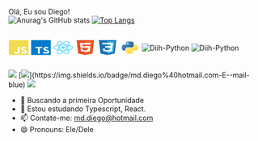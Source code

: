 Olá, Eu sou Diego! <br>
![Anurag's GitHub stats](https://github-readme-stats.vercel.app/api?username=Diihsoares10&size_icons=true&theme=transparent)
[![Top Langs](https://github-readme-stats.vercel.app/api/top-langs/?username=Diihsoares10&size_weight=0.5&count_weight=0.5&theme=transparent)](https://github.com/Diihsoares10/github-readme-stats)


<div style="display: inline_block"><br>
  <img align="center" alt="Diih-Js" height="30" width="40" src="https://raw.githubusercontent.com/devicons/devicon/master/icons/javascript/javascript-plain.svg">
  <img align="center" alt="Diih-Ts" height="30" width="40" src="https://raw.githubusercontent.com/devicons/devicon/master/icons/typescript/typescript-plain.svg">
  <img align="center" alt="Diih-React" height="30" width="40" src="https://raw.githubusercontent.com/devicons/devicon/master/icons/react/react-original.svg">
  <img align="center" alt="Diih-HTML" height="30" width="40" src="https://raw.githubusercontent.com/devicons/devicon/master/icons/html5/html5-original.svg">
  <img align="center" alt="Diih-CSS" height="30" width="40" src="https://raw.githubusercontent.com/devicons/devicon/master/icons/css3/css3-original.svg">
  <img align="center" alt="Diih-Python" height="30" width="40" src="https://raw.githubusercontent.com/devicons/devicon/master/icons/python/python-original.svg">
  <img align="center" alt="Diih-Python" height="30" width="40" src="https://cdn.jsdelivr.net/gh/devicons/devicon/icons/php/php-original.svg" />
  <img  align="center" alt="Diih-Python" height="30" width="40" src="https://cdn.jsdelivr.net/gh/devicons/devicon/icons/mysql/mysql-original-wordmark.svg" />


</div>
  
  ##
 
<div> 
  <a href="https://instagram.com/diih.soares10/" target="_blank"><img src="https://img.shields.io/badge/-Instagram-%23E4405F?style=for-the-badge&logo=instagram&logoColor=white" target="_blank"></a>
  [<a href = "mailto:dssantos1013@gmail.com"><img src="[https://img.shields.io/badge/-Gmail-%23333?style=for-the-badge&logo=gmail&logoColor=white](https://img.shields.io/static/v1?label=<LABEL>&message=<E-mail>&color=<blue>)" target="_blank"></a>](https://img.shields.io/badge/md.diego%40hotmail.com-E--mail-blue)
  <a href= "https://www.linkedin.com/in/diego-soares-dos-santos-4251b9244/" target="_blank"><img src="https://img.shields.io/badge/-LinkedIn-%230077B5?style=for-the-badge&logo=linkedin&logoColor=white" target="_blank"></a> 
  
</div>

- 🔭 Buscando a primeira Oportunidade
- 🌱 Estou estudando Typescript, React.
- 📫 Contate-me: md.diego@hotmail.com
- 😄 Pronouns: Ele/Dele
